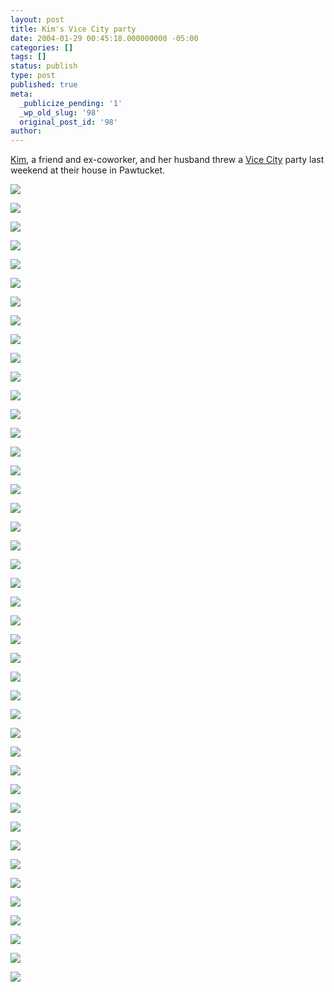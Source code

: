 ```yaml
---
layout: post
title: Kim's Vice City party
date: 2004-01-29 00:45:18.000000000 -05:00
categories: []
tags: []
status: publish
type: post
published: true
meta:
  _publicize_pending: '1'
  _wp_old_slug: '98'
  original_post_id: '98'
author: 
---
```

<a href="http://www.livejournal.com/users/kimpy/">Kim</a>, a friend and ex-coworker, and her husband threw a <a href="http://www.rockstargames.com/vicecity/">Vice City</a> party last weekend at their house in Pawtucket.

<a href="/weblog/98/DCP_4793.JPG"><img src="/weblog/98/thumbnails/DCP_4793.JPG" /></a>
<!--more-->
<a href="/weblog/98/DCP_4766.JPG"><img src="/weblog/98/thumbnails/DCP_4766.JPG" /></a>

<a href="/weblog/98/DCP_4768.JPG"><img src="/weblog/98/thumbnails/DCP_4768.JPG" /></a>

<a href="/weblog/98/DCP_4769.JPG"><img src="/weblog/98/thumbnails/DCP_4769.JPG" /></a>

<a href="/weblog/98/DCP_4770.JPG"><img src="/weblog/98/thumbnails/DCP_4770.JPG" /></a>

<a href="/weblog/98/DCP_4772.JPG"><img src="/weblog/98/thumbnails/DCP_4772.JPG" /></a>

<a href="/weblog/98/DCP_4774.JPG"><img src="/weblog/98/thumbnails/DCP_4774.JPG" /></a>

<a href="/weblog/98/DCP_4775.JPG"><img src="/weblog/98/thumbnails/DCP_4775.JPG" /></a>

<a href="/weblog/98/DCP_4776.JPG"><img src="/weblog/98/thumbnails/DCP_4776.JPG" /></a>

<a href="/weblog/98/DCP_4778.JPG"><img src="/weblog/98/thumbnails/DCP_4778.JPG" /></a>

<a href="/weblog/98/DCP_4779.JPG"><img src="/weblog/98/thumbnails/DCP_4779.JPG" /></a>

<a href="/weblog/98/DCP_4780.JPG"><img src="/weblog/98/thumbnails/DCP_4780.JPG" /></a>

<a href="/weblog/98/DCP_4781.JPG"><img src="/weblog/98/thumbnails/DCP_4781.JPG" /></a>

<a href="/weblog/98/DCP_4782.JPG"><img src="/weblog/98/thumbnails/DCP_4782.JPG" /></a>

<a href="/weblog/98/DCP_4783.JPG"><img src="/weblog/98/thumbnails/DCP_4783.JPG" /></a>

<a href="/weblog/98/DCP_4784.JPG"><img src="/weblog/98/thumbnails/DCP_4784.JPG" /></a>

<a href="/weblog/98/DCP_4788.JPG"><img src="/weblog/98/thumbnails/DCP_4788.JPG" /></a>

<a href="/weblog/98/DCP_4790.JPG"><img src="/weblog/98/thumbnails/DCP_4790.JPG" /></a>

<a href="/weblog/98/DCP_4791.JPG"><img src="/weblog/98/thumbnails/DCP_4791.JPG" /></a>

<a href="/weblog/98/DCP_4792.JPG"><img src="/weblog/98/thumbnails/DCP_4792.JPG" /></a>

<a href="/weblog/98/DCP_4794.JPG"><img src="/weblog/98/thumbnails/DCP_4794.JPG" /></a>

<a href="/weblog/98/DCP_4796.JPG"><img src="/weblog/98/thumbnails/DCP_4796.JPG" /></a>

<a href="/weblog/98/DCP_4797.JPG"><img src="/weblog/98/thumbnails/DCP_4797.JPG" /></a>

<a href="/weblog/98/DCP_4798.JPG"><img src="/weblog/98/thumbnails/DCP_4798.JPG" /></a>

<a href="/weblog/98/DCP_4799.JPG"><img src="/weblog/98/thumbnails/DCP_4799.JPG" /></a>

<a href="/weblog/98/DCP_4802.JPG"><img src="/weblog/98/thumbnails/DCP_4802.JPG" /></a>

<a href="/weblog/98/DCP_4803.JPG"><img src="/weblog/98/thumbnails/DCP_4803.JPG" /></a>

<a href="/weblog/98/DCP_4805.JPG"><img src="/weblog/98/thumbnails/DCP_4805.JPG" /></a>

<a href="/weblog/98/DCP_4818.JPG"><img src="/weblog/98/thumbnails/DCP_4818.JPG" /></a>

<a href="/weblog/98/DCP_4819.JPG"><img src="/weblog/98/thumbnails/DCP_4819.JPG" /></a>

<a href="/weblog/98/DCP_4820.JPG"><img src="/weblog/98/thumbnails/DCP_4820.JPG" /></a>

<a href="/weblog/98/DCP_4821.JPG"><img src="/weblog/98/thumbnails/DCP_4821.JPG" /></a>

<a href="/weblog/98/DCP_4823.JPG"><img src="/weblog/98/thumbnails/DCP_4823.JPG" /></a>

<a href="/weblog/98/DCP_4826.JPG"><img src="/weblog/98/thumbnails/DCP_4826.JPG" /></a>

<a href="/weblog/98/DCP_4833.JPG"><img src="/weblog/98/thumbnails/DCP_4833.JPG" /></a>

<a href="/weblog/98/DCP_4834.JPG"><img src="/weblog/98/thumbnails/DCP_4834.JPG" /></a>

<a href="/weblog/98/DCP_4837.JPG"><img src="/weblog/98/thumbnails/DCP_4837.JPG" /></a>

<a href="/weblog/98/DCP_4841.JPG"><img src="/weblog/98/thumbnails/DCP_4841.JPG" /></a>

<a href="/weblog/98/DCP_4846.JPG"><img src="/weblog/98/thumbnails/DCP_4846.JPG" /></a>

<a href="/weblog/98/DCP_4848.JPG"><img src="/weblog/98/thumbnails/DCP_4848.JPG" /></a>

<a href="/weblog/98/DCP_4849.JPG"><img src="/weblog/98/thumbnails/DCP_4849.JPG" /></a>

<a href="/weblog/98/DCP_4852.JPG"><img src="/weblog/98/thumbnails/DCP_4852.JPG" /></a>

<a href="/weblog/98/DCP_4858.JPG"><img src="/weblog/98/thumbnails/DCP_4858.JPG" /></a>
